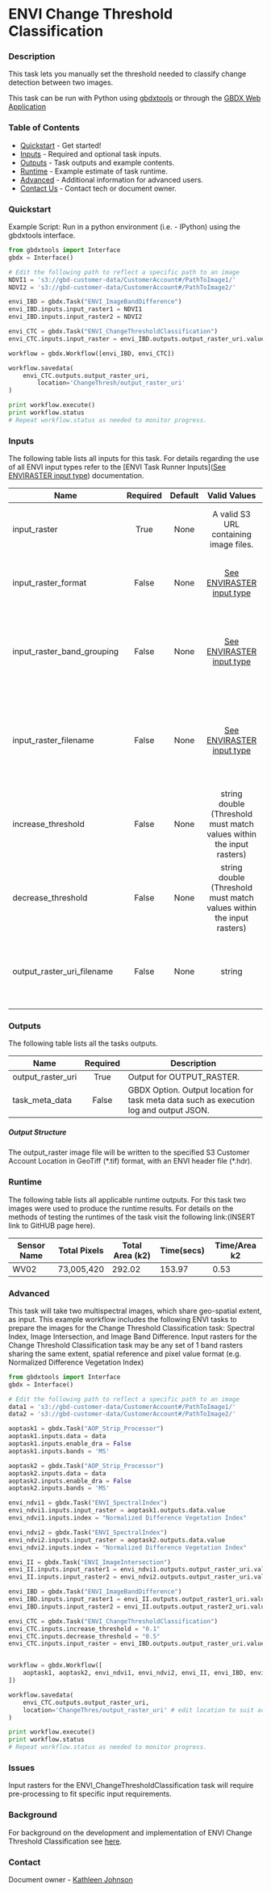 # ENVI Change Threshold Classification

### Description
This task lets you manually set the threshold needed to classify change detection between two images.

This task can be run with Python using [gbdxtools](https://github.com/DigitalGlobe/gbdxtools) or through the [GBDX Web Application](https://gbdx.geobigdata.io/materials/)

### Table of Contents

- [Quickstart](#quickstart) - Get started!
- [Inputs](#inputs) - Required and optional task inputs.
- [Outputs](#outputs) - Task outputs and example contents.
- [Runtime](#runtime) - Example estimate of task runtime.
- [Advanced](#advanced) - Additional information for advanced users.
- [Contact Us](#contact-us) - Contact tech or document owner.



### Quickstart

Example Script: Run in a python environment (i.e. - IPython) using the gbdxtools interface.

```python
from gbdxtools import Interface
gbdx = Interface()

# Edit the following path to reflect a specific path to an image
NDVI1 = 's3://gbd-customer-data/CustomerAccount#/PathToImage1/'
NDVI2 = 's3://gbd-customer-data/CustomerAccount#/PathToImage2/'

envi_IBD = gbdx.Task("ENVI_ImageBandDifference")
envi_IBD.inputs.input_raster1 = NDVI1
envi_IBD.inputs.input_raster2 = NDVI2

envi_CTC = gbdx.Task("ENVI_ChangeThresholdClassification")
envi_CTC.inputs.input_raster = envi_IBD.outputs.output_raster_uri.value

workflow = gbdx.Workflow([envi_IBD, envi_CTC])

workflow.savedata(
    envi_CTC.outputs.output_raster_uri,
        location='ChangeThresh/output_raster_uri'
)

print workflow.execute()
print workflow.status
# Repeat workflow.status as needed to monitor progress.
```



### Inputs

The following table lists all inputs for this task. For details regarding the use of all ENVI input types refer to the [ENVI Task Runner Inputs]([See ENVIRASTER input type](https://github.com/TDG-Platform/docs/blob/master/ENVI_Task_Runner_Inputs.md)) documentation.

| Name                       | Required | Default |               Valid Values               | Description                              |
| -------------------------- | :------: | :-----: | :--------------------------------------: | ---------------------------------------- |
| input_raster               |   True   |  None   |  A valid S3 URL containing image files.  | Specify a raster from which to run the task. -- Value Type: ENVIRASTER |
| input_raster_format        |  False   |  None   | [See ENVIRASTER input type](https://github.com/TDG-Platform/docs/blob/master/ENVI_Task_Runner_Inputs.md) | Provide the format of the image, for example: landsat-8. -- Value Type: STRING |
| input_raster_band_grouping |  False   |  None   | [See ENVIRASTER input type](https://github.com/TDG-Platform/docs/blob/master/ENVI_Task_Runner_Inputs.md) | Provide the name of the band grouping to be used in the task, ie - panchromatic. -- Value Type: STRING |
| input_raster_filename      |  False   |  None   | [See ENVIRASTER input type](https://github.com/TDG-Platform/docs/blob/master/ENVI_Task_Runner_Inputs.md) | Provide the explicit relative raster filename that ENVI will open. This overrides any file lookup in the task runner. -- Value Type: STRING |
| increase_threshold         |  False   |  None   | string double (Threshold must match values within the input rasters) | Specify the increase threshold to show areas of increase. -- Value Type: DOUBLE |
| decrease_threshold         |  False   |  None   | string double (Threshold must match values within the input rasters) | Specify the decrease threshold to show areas of decrease. -- Value Type: DOUBLE |
| output_raster_uri_filename |  False   |  None   |                  string                  | Specify a string with the fully-qualified path and filename for OUTPUT_RASTER. -- Value Type: STRING |



### Outputs

The following table lists all the tasks outputs.

| Name              | Required | Description                              |
| ----------------- | :------: | ---------------------------------------- |
| output_raster_uri |   True   | Output for OUTPUT_RASTER.                |
| task_meta_data    |  False   | GBDX Option. Output location for task meta data such as execution log and output JSON. |

##### Output Structure

The output_raster image file will be written to the specified S3 Customer Account Location in GeoTiff (\*.tif) format, with an ENVI header file (\*.hdr).



### Runtime

The following table lists all applicable runtime outputs. For this task two images were used to produce the runtime results. For details on the methods of testing the runtimes of the task visit the following link:(INSERT link to GitHUB page here).

| Sensor Name | Total Pixels | Total Area (k2) | Time(secs) | Time/Area k2 |
| ----------- | :----------: | --------------- | ---------- | ------------ |
| WV02        |  73,005,420  | 292.02          | 153.97     | 0.53         |



### Advanced

This task will take two multispectral images, which share geo-spatial extent, as input.  This example workflow includes the following ENVI tasks to prepare the images for the Change Threshold Classification task: Spectral Index, Image Intersection, and Image Band Difference.  Input rasters for the Change Threshold Classification task may be any  set of 1 band rasters sharing the same extent, spatial reference and pixel value format (e.g. Normalized Difference Vegetation Index)

```python
from gbdxtools import Interface
gbdx = Interface()

# Edit the following path to reflect a specific path to an image
data1 = 's3://gbd-customer-data/CustomerAccount#/PathToImage1/'
data2 = 's3://gbd-customer-data/CustomerAccount#/PathToImage2/'

aoptask1 = gbdx.Task("AOP_Strip_Processor") 
aoptask1.inputs.data = data
aoptask1.inputs.enable_dra = False
aoptask1.inputs.bands = 'MS'

aoptask2 = gbdx.Task("AOP_Strip_Processor") 
aoptask2.inputs.data = data
aoptask2.inputs.enable_dra = False
aoptask2.inputs.bands = 'MS'

envi_ndvi1 = gbdx.Task("ENVI_SpectralIndex")
envi_ndvi1.inputs.input_raster = aoptask1.outputs.data.value
envi_ndvi1.inputs.index = "Normalized Difference Vegetation Index"

envi_ndvi2 = gbdx.Task("ENVI_SpectralIndex")
envi_ndvi2.inputs.input_raster = aoptask2.outputs.data.value
envi_ndvi2.inputs.index = "Normalized Difference Vegetation Index"

envi_II = gbdx.Task("ENVI_ImageIntersection")
envi_II.inputs.input_raster1 = envi_ndvi1.outputs.output_raster_uri.value
envi_II.inputs.input_raster2 = envi_ndvi2.outputs.output_raster_uri.value

envi_IBD = gbdx.Task("ENVI_ImageBandDifference")
envi_IBD.inputs.input_raster1 = envi_II.outputs.output_raster1_uri.value
envi_IBD.inputs.input_raster2 = envi_II.outputs.output_raster2_uri.value

envi_CTC = gbdx.Task("ENVI_ChangeThresholdClassification")
envi_CTC.inputs.increase_threshold = "0.1"
envi_CTC.inputs.decrease_threshold = "0.5"
envi_CTC.inputs.input_raster = envi_IBD.outputs.output_raster_uri.value


workflow = gbdx.Workflow([
    aoptask1, aoptask2, envi_ndvi1, envi_ndvi2, envi_II, envi_IBD, envi_CTC
])

workflow.savedata(
    envi_CTC.outputs.output_raster_uri,
    location='ChangeThres/output_raster_uri' # edit location to suit account
)

print workflow.execute()
print workflow.status
# Repeat workflow.status as needed to monitor progress.
```


### Issues
Input rasters for the ENVI_ChangeThresholdClassification task will require pre-processing to fit specific input requirements.


### Background
For background on the development and implementation of ENVI Change Threshold Classification see [here](http://www.harrisgeospatial.com/docs/ENVIChangeThresholdClassificationTask.html).


### Contact
Document owner - [Kathleen Johnson](#kathleen.johnson@digitalglobe.com)
